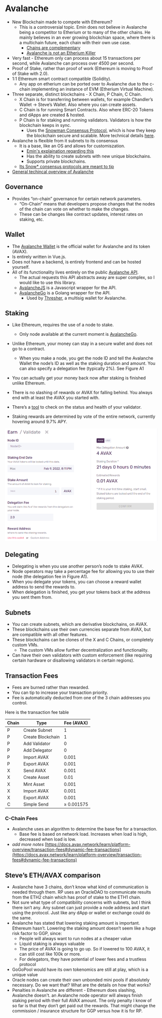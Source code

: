 # Avalanche

- New Blockchain made to compete with Ethereum?
  - This is a controversial topic. Emin does not believe in Avalanche being a competitor to Etherium or to many of the other chains. He mainly believes in an ever growing blockchian space, where there is a multichain future, each chain with their own use case. 
    - [Chains are complementary](https://www.youtube.com/watch?v=PsBvxsaPw5I&t=1626s)
    - [Avalanche is not an Etherium Killer](https://www.youtube.com/watch?v=fb4uUN0RqOI)
- Very fast - Ethereum only can process about 15 transactions per second, while Avalanche can process over 4500 per second.
- Proof of Stake, rather than proof of work (Ethereum is moving to Proof of Stake with 2.0).
- 1:1 Ethereum smart contract compatible (Solidity).
  - Any app on etherium can be ported over to Avalanche due to the c-chain implementing an instance of EVM (Etherium Virtual Machine).
- Three separate, distinct blockchains - X Chain, P Chain, C Chain.
  - X Chain is for transferring between wallets, for example Chandler’s Wallet → Steve’s Wallet. Also where you can create assets.
  - C Chain is for running Smart Contracts. Also where ERC-20 Tokens and dApps are created & hosted.
  - P Chain is for staking and running validators. Validators is how the blockchain keeps in sync.
    - Uses the [Snowman Consensus Protocol](https://docs.avax.network/#snowman-consensus-protocol), which is how they keep the blockchain secure and scalable. More technical details [here](https://docs.avax.network/learn/platform-overview/avalanche-consensus).
- Avalanche is flexible from it subnets to its consensus
  - It is a base, like an OS and allows for customiszation.
    - [Emin's explaination regarding this](https://www.youtube.com/watch?v=PsBvxsaPw5I)
    - Has the ability to create subnets with new unique blockchains.
    - Supports private blockchains.
  - [Its Snow* consensus protocols are meant to tip](https://www.youtube.com/watch?v=Sfb8G54AM_4)
- [General techincal overview of Avalanche](https://www.youtube.com/watch?v=iEFFlu7q944)

## Governance

- Provides “on-chain” governance for certain network parameters.
  - “On-Chain” means that developers propose changes that the nodes of the chain can vote on whether to make the changes.
  - These can be changes like contract updates, interest rates on staking, etc.

## Wallet

- The [Avalanche Wallet](https://wallet.avax.network) is the official wallet for Avalanche and its token (AVAX).
- Is entirely written in Vue.js.
- Does not have a backend, is entirely frontend and can be hosted yourself.
- All of its functionality lives entirely on the public [Avalanche API](https://docs.avax.network/build/tools/public-api).
  - The actual requests this API abstracts away are super complex, so I would like to use this library.
  - [AvalancheJS](https://docs.avax.network/build/tools/avalanchejs/) is a Javascript wrapper for the API.
  - [AvalancheGo](https://github.com/ava-labs/avalanchego) is a Golang wrapper for the API.
    - Used by [Thresher](https://github.com/johnthethird/thresher), a multisig wallet for Avalanche.

## Staking

- Like Ethereum, requires the use of a node to stake.
  - Only node available at the current moment is [AvalancheGo](https://github.com/ava-labs/avalanchego).
- Unlike Ethereum, your money can stay in a secure wallet and does not go to a contract.

  - When you make a node, you get the node ID and tell the Avalanche Wallet the node’s ID as well as the staking duration and amount. You can also specify a delegation fee (typically 2%). See Figure A1

- You can actually get your money back now after staking is finished unlike Ethereum.
- There is no slashing of rewards or AVAX for falling behind. You always end with at least the AVAX you started with.
- There’s a [tool](https://stats.avax.network/dashboard/validator-health-check) to check on the status and health of your validator.
- Staking rewards are determined by vote of the entire network, currently hovering around 9.7% APY.

![Figure A1](.gitbook/assets/figureA1.png)

## Delegating

- Delegating is when you use another person’s node to stake AVAX.
- Node operators may take a percentage fee for allowing you to use their node (the delegation fee in Figure A1).
- When you delegate your tokens, you can choose a reward wallet address to send the rewards to.
- When delegation is finished, you get your tokens back at the address you sent them from.

## Subnets

- You can create subnets, which are derivative blockchains, on AVAX.
- These blockchains use their own currencies separate from AVAX, but are compatible with all other features.
- These blockchains can be clones of the X and C Chains, or completely custom VMs.
  - The custom VMs allow further decentralization and functionality.
- Can have their own validators with custom enforcement (like requiring certain hardware or disallowing validators in certain regions).

## Transaction Fees

- Fees are burned rather than rewarded.
- You can tip to increase your transaction priority.
- Fee is automatically deducted from one of the 3 chain addresses you control.

Here is the transaction fee table

| Chain | Type              | Fee (AVAX) |
| ----- | ----------------- | ---------- |
| P     | Create Subnet     | 1          |
| P     | Create Blockchain | 1          |
| P     | Add Validator     | 0          |
| P     | Add Delegator     | 0          |
| P     | Import AVAX       | 0.001      |
| P     | Export AVAX       | 0.001      |
| X     | Send AVAX         | 0.001      |
| X     | Create Asset      | 0.01       |
| X     | Mint Asset        | 0.001      |
| X     | Import AVAX       | 0.001      |
| X     | Export AVAX       | 0.001      |
| C     | Simple Send       | ≥ 0.001575 |

### C-Chain Fees

- Avalanche uses an algorithm to determine the base fee for a transaction.
  - Base fee is based on network load. Increases when load is high, decreased when load is low.
- _add more notes_ [https://docs.avax.network/learn/platform-overview/transaction-fees#dynamic-fee-transactions](https://docs.avax.network/learn/platform-overview/transaction-fees#dynamic-fee-transactions)

## Steve’s ETH/AVAX comparison

- Avalanche have 3 chains, don’t know what kind of communication is needed through them. RP uses an OracleDAO to communicate results from the ETH2 chain which has proof of stake to the ETH1 chain.
- Not sure what type of compatibility concerns with subnets, but I think there isn’t any. Any subnet can just provide a node address and start using the protocol. Just like any dApp or wallet or exchange could do the same.
- Avalanche has stated that lowering staking amount is important. Ethereum hasn’t. Lowering the staking amount doesn’t seem like a huge risk factor to GGP, since:
  - People will always want to run nodes at a cheaper value
  - Liquid staking is always valuable
  - The price of AVAX is going to go up. So if lowered to 100 AVAX, it can still cost like 100k or more.
  - For delegators, they have potential of lower fees and a trustless protocol
- GoGoPool would have its own tokenomics are still at play, which is a unique value
- Oracle nodes can create their own unbonded mini pools if absolutely necessary. Do we want that? What are the details on how that works?
- Penalties in Avalanche are different - Ethereum does slashing, Avalanche doesn't. an Avalanche node operator will always finish staking period with their full AVAX amount. The only penalty I know of so far is that they don’t get paid out the rewards. That might change the commission / insurance structure for GGP versus how it is for RP.
